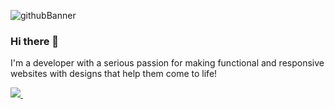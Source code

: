 ![githubBanner](https://user-images.githubusercontent.com/51268894/104642574-14819400-5679-11eb-9ee2-79c0f82ce142.png)

### Hi there 👋

I'm a developer with a serious passion for making functional and responsive websites with designs that help them come to life!


<a href="https://www.linkedin.com/in/kevinjcastillo/">
    <img src="https://img.shields.io/badge/linkedin-%230077B5.svg?&style=for-the-badge&logo=linkedin&logoColor=white" />
  </a>&nbsp;&nbsp;
<!--
**KJCastillo/KJCastillo** is a ✨ _special_ ✨ repository because its `README.md` (this file) appears on your GitHub profile.

Here are some ideas to get you started:

- 🔭 I’m currently working on ...
- 🌱 I’m currently learning ...
- 👯 I’m looking to collaborate on ...
- 🤔 I’m looking for help with ...
- 💬 Ask me about ...
- 📫 How to reach me: ...
- 😄 Pronouns: ...
- ⚡ Fun fact: ...

Get to know me more - -https://portfolio.kjcastillo.vercel.app
-->

